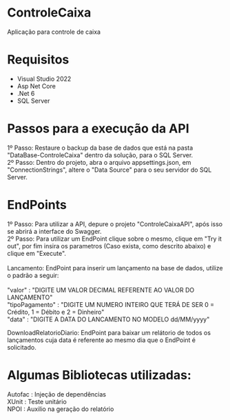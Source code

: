 # ControleCaixa
Aplicação para controle de caixa

# Requisitos
  * Visual Studio 2022
  * Asp Net Core
  * .Net 6
  * SQL Server
  
# Passos para a execução da API
  1º Passo: Restaure o backup da base de dados que está na pasta "DataBase-ControleCaixa" dentro da solução, para o SQL Server.<br />
  2º Passo: Dentro do projeto, abra o arquivo appsettings.json, em "ConnectionStrings", altere o "Data Source" para o seu servidor do SQL Server.<br />
  
# EndPoints
  1º Passo: Para utilizar a API, depure o projeto "ControleCaixaAPI", após isso se abrirá a interface do Swagger.<br />
  2º Passo: Para utilizar um EndPoint clique sobre o mesmo, clique em "Try it out", por fim insira os parametros (Caso exista, como descrito abaixo) e clique em "Execute".<br />
  <br />
  Lancamento: EndPoint para inserir um lançamento na base de dados, utilize o padrão a seguir:<br />
  <br />
  "valor" : "DIGITE UM VALOR DECIMAL REFERENTE AO VALOR DO LANÇAMENTO"<br />
  "tipoPagamento" : "DIGITE UM NUMERO INTEIRO QUE TERÁ DE SER  0 = Crédito, 1 = Débito e 2 = Dinheiro"<br />
  "data" : "DIGITE A DATA DO LANCAMENTO NO MODELO dd/MM/yyyy"<br />
  
  DownloadRelatorioDiario: EndPoint para baixar um relátorio de todos os lançamentos cuja data é referente ao mesmo dia que o EndPoint é solicitado.
  
  
# Algumas Bibliotecas utilizadas:

  Autofac : Injeção de dependências<br />
  XUnit : Teste unitário<br />
  NPOI : Auxilio na geração do relatório<br />
  
